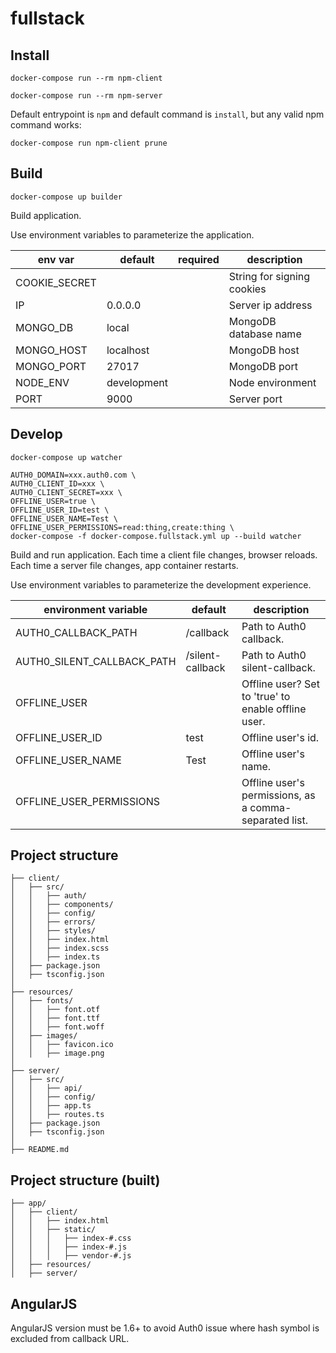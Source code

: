 # fullstack



## Install

`docker-compose run --rm npm-client`

`docker-compose run --rm npm-server`

Default entrypoint is `npm` and default command is `install`,
but any valid npm command works:

`docker-compose run npm-client prune`



## Build

`docker-compose up builder`

Build application.

Use environment variables to parameterize the application.

env var                        | default     | required | description
------------------------------ | ----------- | -------- | -----------------------------------------
COOKIE_SECRET                  |             |          | String for signing cookies
IP                             | 0.0.0.0     |          | Server ip address
MONGO_DB                       | local       |          | MongoDB database name
MONGO_HOST                     | localhost   |          | MongoDB host
MONGO_PORT                     | 27017       |          | MongoDB port
NODE_ENV                       | development |          | Node environment
PORT                           | 9000        |          | Server port



## Develop

`docker-compose up watcher`

```
AUTH0_DOMAIN=xxx.auth0.com \
AUTH0_CLIENT_ID=xxx \
AUTH0_CLIENT_SECRET=xxx \
OFFLINE_USER=true \
OFFLINE_USER_ID=test \
OFFLINE_USER_NAME=Test \
OFFLINE_USER_PERMISSIONS=read:thing,create:thing \
docker-compose -f docker-compose.fullstack.yml up --build watcher
```

Build and run application.
Each time a client file changes, browser reloads.
Each time a server file changes, app container restarts.

Use environment variables to parameterize the development experience.

environment variable       | default          | description
-------------------------- | ---------------- | ------------------------------------------------------
AUTH0_CALLBACK_PATH        | /callback        | Path to Auth0 callback.
AUTH0_SILENT_CALLBACK_PATH | /silent-callback | Path to Auth0 silent-callback.
OFFLINE_USER               |                  | Offline user? Set to 'true' to enable offline user.
OFFLINE_USER_ID            | test             | Offline user's id.
OFFLINE_USER_NAME          | Test             | Offline user's name.
OFFLINE_USER_PERMISSIONS   |                  | Offline user's permissions, as a comma-separated list.



## Project structure

```
├── client/
│   ├── src/
│   │   ├── auth/
│   │   ├── components/
│   │   ├── config/
│   │   ├── errors/
│   │   ├── styles/
│   │   ├── index.html
│   │   ├── index.scss
│   │   ├── index.ts
│   ├── package.json
│   ├── tsconfig.json
│
├── resources/
│   ├── fonts/
│   │   ├── font.otf
│   │   ├── font.ttf
│   │   ├── font.woff
│   ├── images/
│   │   ├── favicon.ico
│   │   ├── image.png
│
├── server/
│   ├── src/
│   │   ├── api/
│   │   ├── config/
│   │   ├── app.ts
│   │   ├── routes.ts
│   ├── package.json
│   ├── tsconfig.json
│
├── README.md

```



## Project structure (built)

```
├── app/
│   ├── client/
│   │   ├── index.html
│   │   ├── static/
│   │   │   ├── index-#.css
│   │   │   ├── index-#.js
│   │   │   ├── vendor-#.js
│   ├── resources/
│   ├── server/
```



## AngularJS

AngularJS version must be 1.6+ to avoid Auth0 issue where hash symbol is
excluded from callback URL.
